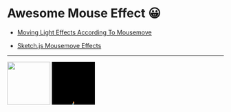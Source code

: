 # Awesome Mouse Effect 😀

- [Moving Light Effects According To Mousemove](https://github.com/Dev-JeromeBaek/awesome-web-styling/tree/master/mouse/moving-light-effects-according-to-mousemove)

- [Sketch.js Mousemove Effects](https://github.com/Dev-JeromeBaek/awesome-web-styling/tree/master/mouse/sketchjs-mousemove-effects)

---

[<img src="../gifs/mouse/moving-light-effects-according-to-mousemove.gif" width="100px" height="100px">](https://github.com/Dev-JeromeBaek/awesome-web-styling/tree/master/mouse/moving-light-effects-according-to-mousemove)
[<img src="../gifs/mouse/sketchjs-mousemove-effects.gif" width="100px" height="100px">](https://github.com/Dev-JeromeBaek/awesome-web-styling/tree/master/mouse/sketchjs-mousemove-effects)
